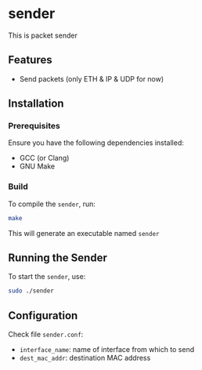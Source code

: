 # sender
This is packet sender

## Features
- Send packets (only ETH & IP & UDP for now)

## Installation
### Prerequisites
Ensure you have the following dependencies installed:
- GCC (or Clang)
- GNU Make

### Build
To compile the `sender`, run:
```sh
make
```

This will generate an executable named `sender`

## Running the Sender
To start the `sender`, use:
```sh
sudo ./sender
```

## Configuration
Check file `sender.conf`:
- `interface_name`: name of interface from which to send
- `dest_mac_addr`: destination MAC address
